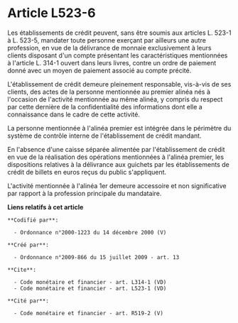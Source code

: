 # Article L523-6

Les établissements de crédit peuvent, sans être soumis aux articles L. 523-1 à L. 523-5, mandater toute personne exerçant par
ailleurs une autre profession, en vue de la délivrance de monnaie exclusivement à leurs clients disposant d'un compte
présentant les caractéristiques mentionnées à l'article L. 314-1 ouvert dans leurs livres, contre un ordre de paiement donné
avec un moyen de paiement associé au compte précité.

L'établissement de crédit demeure pleinement responsable, vis-à-vis de ses clients, des actes de la personne mentionnée au
premier alinéa nés à l'occasion de l'activité mentionnée au même alinéa, y compris du respect par cette dernière de la
confidentialité des informations dont elle a connaissance dans le cadre de cette activité. 

La personne mentionnée à l'alinéa premier est intégrée dans le périmètre du système de contrôle interne de l'établissement de
crédit mandant. 

En l'absence d'une caisse séparée alimentée par l'établissement de crédit en vue de la réalisation des opérations mentionnées
à l'alinéa premier, les dispositions relatives à la délivrance aux guichets par les établissements de crédit de billets en
euros reçus du public s'appliquent.

L'activité mentionnée à l'alinéa 1er demeure accessoire et non significative par rapport à la profession principale du
mandataire.

**Liens relatifs à cet article**

	**Codifié par**:

	  - Ordonnance n°2000-1223 du 14 décembre 2000 (V)

	**Créé par**:

	  - Ordonnance n°2009-866 du 15 juillet 2009 - art. 13

	**Cite**:

	  - Code monétaire et financier - art. L314-1 (VD)
	  - Code monétaire et financier - art. L523-1 (VD)

	**Cité par**:

	  - Code monétaire et financier - art. R519-2 (V)

